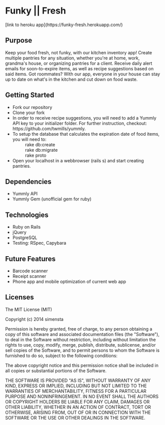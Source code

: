 <h1>Funky || Fresh</h1>
[link to heroku app](https://funky-fresh.herokuapp.com/)
<h2>Purpose</h2>
<p>
Keep your food fresh, not funky, with our kitchen inventory app! Create multiple pantries for any situation, whether you're at home, work, grandma's house, or organizing pantries for a client. Receive daily alert emails for soon-to-expire items, as well as recipe suggestions based on said items. Got roommates? With our app, everyone in your house can stay up to date on what's in the kitchen and cut down on food waste.
</p>

<h2> Getting Started </h2>
<ul>
<li>Fork our repository </li>
<li>Clone your fork </li>
<li>In order to receive recipe suggestions, you will need to add a Yummly API key to your initializer folder. For further instruction, checkout: https://github.com/twmills/yummly.</li>
<li><dt>To setup the database that calculates the expiration date of food items, you will need to:<dt> </li>
    <dd>  rake db:create  </dd>
    <dd>   rake db:migrate </dd>
    <dd>  rake proto </dd>
<li>Open your localhost in a webbrowser (rails s) and start creating pantries. </li>
</ul>

<h2>Dependencies</h2>
<ul>
<li>Yummly API </li>
<li>Yummly Gem (unofficial gem for ruby)</li>
</ul>

<h2>Technologies</h2>
<ul>
<li>Ruby on Rails</li>
<li>jQuery</li>
<li>PostgreSQL</li>
<li>Testing: RSpec, Capybara</li>
</ul>


<h2> Future Features</h2>
<ul>
<li>Barcode scanner</li>
<li>Receipt scanner</li>
<li>Phone app and mobile optimization of current web app</li>
</ul>

<h2> Licenses </h2>

The MIT License (MIT)

Copyright (c) 2014 simensta

Permission is hereby granted, free of charge, to any person obtaining a copy
of this software and associated documentation files (the "Software"), to deal
in the Software without restriction, including without limitation the rights
to use, copy, modify, merge, publish, distribute, sublicense, and/or sell
copies of the Software, and to permit persons to whom the Software is
furnished to do so, subject to the following conditions:

The above copyright notice and this permission notice shall be included in all
copies or substantial portions of the Software.

THE SOFTWARE IS PROVIDED "AS IS", WITHOUT WARRANTY OF ANY KIND, EXPRESS OR
IMPLIED, INCLUDING BUT NOT LIMITED TO THE WARRANTIES OF MERCHANTABILITY,
FITNESS FOR A PARTICULAR PURPOSE AND NONINFRINGEMENT. IN NO EVENT SHALL THE
AUTHORS OR COPYRIGHT HOLDERS BE LIABLE FOR ANY CLAIM, DAMAGES OR OTHER
LIABILITY, WHETHER IN AN ACTION OF CONTRACT, TORT OR OTHERWISE, ARISING FROM,
OUT OF OR IN CONNECTION WITH THE SOFTWARE OR THE USE OR OTHER DEALINGS IN THE
SOFTWARE.
